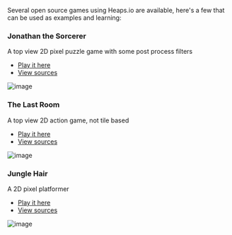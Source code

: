 Several open source games using Heaps.io are available, here's a few that can be used as examples and learning:

### Jonathan the Sorcerer

A top view 2D pixel puzzle game with some post process filters

- [Play it here](http://ncannasse.fr/file/ld40)
- [View sources](https://github.com/ncannasse/ld40)

![image](https://user-images.githubusercontent.com/1022912/47554592-ee417380-d909-11e8-942b-6e283146667f.png)

### The Last Room

A top view 2D action game, not tile based

- [Play it here](http://ncannasse.fr/file/ld37)
- [View sources](https://github.com/ncannasse/ld37)

![image](https://user-images.githubusercontent.com/1022912/47556470-abce6580-d90e-11e8-8555-77e3ab99f30c.png)

### Jungle Hair

A 2D pixel platformer

- [Play it here](http://ncannasse.fr/file/ld32)
- [View sources](https://github.com/ncannasse/ld32)

![image](https://user-images.githubusercontent.com/1022912/47557372-ca356080-d910-11e8-80a1-f3a692e48fd0.png)

